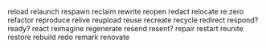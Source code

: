 reload
relaunch
respawn
reclaim
rewrite
reopen
redact
relocate
re:zero
refactor
reproduce
relive
reupload
reuse
recreate
recycle
redirect
respond?
ready?
react
reimagine
regenerate
resend
resent?
repair
restart
reunite
restore
rebuild
redo
remark
renovate